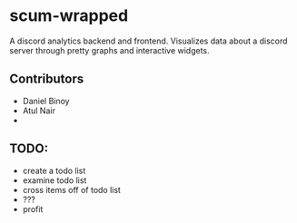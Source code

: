 # scum-wrapped
A discord analytics backend and frontend. Visualizes data about a discord
server through pretty graphs and interactive widgets. 

## Contributors
- Daniel Binoy
- Atul Nair 
- <add your names here to prove you know basic git>



## TODO:
- create a todo list
- examine todo list
- cross items off of todo list
- ???
- profit
